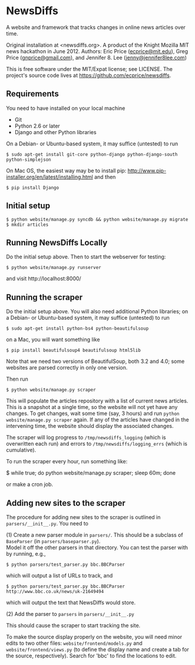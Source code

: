 NewsDiffs
==========

A website and framework that tracks changes in online news articles over time.

Original installation at <newsdiffs.org>.
A product of the Knight Mozilla MIT news hackathon in June 2012.
Authors: Eric Price (ecprice@mit.edu), Greg Price (gnprice@gmail.com),
 and Jennifer 8. Lee (jenny@jennifer8lee.com)

This is free software under the MIT/Expat license; see LICENSE.
The project's source code lives at <https://github.com/ecprice/newsdiffs>.


Requirements
------------

You need to have installed on your local machine
* Git
* Python 2.6 or later
* Django and other Python libraries

On a Debian- or Ubuntu-based system, it may suffice (untested) to run
    
    $ sudo apt-get install git-core python-django python-django-south python-simplejson

On Mac OS, the easiest way may be to install pip:
  http://www.pip-installer.org/en/latest/installing.html
and then

    $ pip install Django


Initial setup
-------------

    $ python website/manage.py syncdb && python website/manage.py migrate
    $ mkdir articles


Running NewsDiffs Locally
-------------------------

Do the initial setup above.  Then to start the webserver for testing:

    $ python website/manage.py runserver

and visit http://localhost:8000/


Running the scraper
-------------------

Do the initial setup above.  You will also need additional Python
libraries; on a Debian- or Ubuntu-based system, it may suffice
(untested) to run

    $ sudo apt-get install python-bs4 python-beautifulsoup

on a Mac, you will want something like

    $ pip install beautifulsoup4 beautifulsoup html5lib

Note that we need two versions of BeautifulSoup, both 3.2 and 4.0;
some websites are parsed correctly in only one version.

Then run

    $ python website/manage.py scraper

This will populate the articles repository with a list of current news
articles.  This is a snapshot at a single time, so the website will
not yet have any changes. To get changes, wait some time (say, 3
hours) and run `python website/manage.py scraper` again.  If any of
the articles have changed in the intervening time, the website should
display the associated changes.

The scraper will log progress to `/tmp/newsdiffs_logging` (which is
overwritten each run) and errors to `/tmp/newsdiffs/logging_errs` (which
is cumulative).

To run the scraper every hour, run something like:

 $ while true; do python website/manage.py scraper; sleep 60m; done

or make a cron job.

Adding new sites to the scraper
-------------------------------

The procedure for adding new sites to the scraper is outlined in
`parsers/__init__.py`.  You need to

  (1) Create a new parser module in `parsers/`.  This should be a subclass of `BaseParser` (in `parsers/baseparser.py`).  
  Model it off the other parsers in that directory.  You can test the parser with by running, e.g.,

    $ python parsers/test_parser.py bbc.BBCParser

  which will output a list of URLs to track, and

    $ python parsers/test_parser.py bbc.BBCParser http://www.bbc.co.uk/news/uk-21649494 

  which will output the text that NewsDiffs would store.

  (2) Add the parser to `parsers` in `parsers/__init__.py`

This should cause the scraper to start tracking the site.

To make the source display properly on the website, you will need
minor edits to two other files: `website/frontend/models.py` and
`website/frontend/views.py` (to define the display name and create a tab
for the source, respectively).  Search for 'bbc' to find the locations
to edit.
